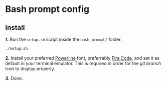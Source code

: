 # Bash prompt config

## Install

**1.** Run the `setup.sh` script inside the `bash_prompt/` folder.
```bash
./setup.sh
```

**2.** Install your preferred [Powerline](https://github.com/powerline/fonts) font, preferrably [Fira Code](https://github.com/tonsky/FiraCode), and set it as default in your terminal emulator. This is required in order for the *git branch* icon to display properly.

**3.** Done.